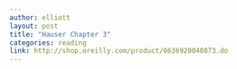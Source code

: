 ```yaml
---
author: elliott
layout: post
title: "Hauser Chapter 3"
categories: reading
link: http://shop.oreilly.com/product/0636920040873.do
---
```


